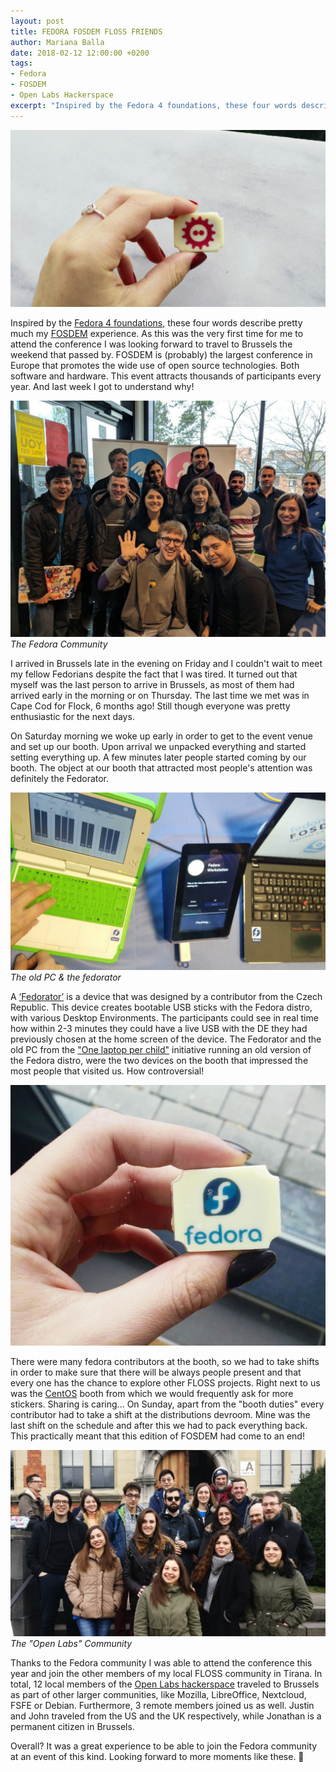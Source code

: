 ```yaml
---
layout: post
title: FEDORA FOSDEM FLOSS FRIENDS
author: Mariana Balla
date: 2018-02-12 12:00:00 +0200
tags:
- Fedora
- FOSDEM
- Open Labs Hackerspace
excerpt: "Inspired by the Fedora 4 foundations, these four words describe pretty much my FOSDEM experience. As this was the very first time for me to attend the conference I was looking forward to travel to Brussels the weekend that passed by."
--- 
```

![FOSDEM candy](/assets/img/fosdem-candy-1024x576.png)

Inspired by the [Fedora 4 foundations](https://docs.fedoraproject.org/fedora-project/project/fedora-overview.html), these four words describe pretty much my [FOSDEM](https://fosdem.org/2018/) experience. As this was the very first time for me to attend the conference I was looking forward to travel to Brussels the weekend that passed by. FOSDEM is (probably) the largest conference in Europe that promotes the wide use of open source technologies. Both software and hardware. This event attracts thousands of participants every year. And last week I got to understand why!

![Fedora group photo](/assets/img/fosdem_Group_photo-1024x768.jpg)
<i>The Fedora Community</i>

I arrived in Brussels late in the evening on Friday and I couldn't wait to meet my fellow Fedorians despite the fact that I was tired. It turned out that myself was the last person to arrive in Brussels, as most of them had arrived early in the morning or on Thursday. The last time we met was in Cape Cod for Flock, 6 months ago! Still though everyone was pretty enthusiastic for the next days.

On Saturday morning we woke up early in order to get to the event venue and set up our booth. Upon arrival we unpacked everything and started setting everything up. A few minutes later people started coming by our booth. The object at our booth that attracted most people's attention was definitely the Fedorator. 

![Fedorator](/assets/img/fosdem_old_PC.jpg)
<i>The old PC & the fedorator</i>

A [‘Fedorator’](https://fedoraproject.org/wiki/Fedorator) is a device that was designed by a contributor from the Czech Republic. This device creates bootable USB sticks with the Fedora distro, with various Desktop Environments. The participants could see in real time how within 2-3 minutes they could have a live USB with the DE they had previously chosen at the home screen of the device. The Fedorator and the old PC from the ["One laptop per child"](http://one.laptop.org/) initiative running an old version of the Fedora distro, were the two devices on the booth that impressed the most people that visited us. How controversial!

![Fedora candy](/assets/img/fosdem-fedora-candy.png)


There were many fedora contributors at the booth, so we had to take shifts in order to make sure that there will be always people present and that every one has the chance to explore other FLOSS projects. Right next to us was the [CentOS](https://www.centos.org/) booth from which we would frequently ask for more stickers. Sharing is caring... On Sunday, apart from the "booth duties" every contributor had to take a shift at the distributions devroom. Mine was the last shift on the schedule and after this we had to pack everything back. This practically meant that this edition of FOSDEM had come to an end!

![Open Labs](/assets/img/fosdemOL_group_photoMMM-1024x607.png)
<i>The "Open Labs" Community</i>

Thanks to the Fedora community I was able to attend the conference this year and join the other members of my local FLOSS community in Tirana. In total, 12 local members of the [Open Labs hackerspace](https://openlabs.cc/en/) traveled to Brussels as part of other larger communities, like Mozilla, LibreOffice, Nextcloud, FSFE or Debian. Furthermore, 3 remote members joined us as well. Justin and John traveled from the US and the UK respectively, while Jonathan is a permanent citizen in Brussels.

Overall? It was a great experience to be able to join the Fedora community at an event of this kind. Looking forward to more moments like these.  🙂
